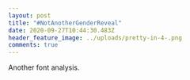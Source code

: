 ```yaml
---
layout: post
title: "#NotAnotherGenderReveal"
date: 2020-09-27T10:44:30.483Z
header_feature_image: ../uploads/pretty-in-4-.png
comments: true
---
```

Another font analysis.